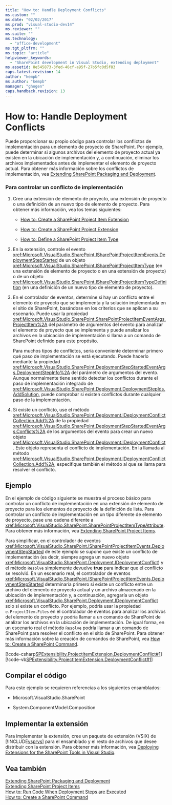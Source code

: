 ```yaml
---
title: "How to: Handle Deployment Conflicts"
ms.custom: ""
ms.date: "02/02/2017"
ms.prod: "visual-studio-dev14"
ms.reviewer: ""
ms.suite: ""
ms.technology: 
  - "office-development"
ms.tgt_pltfrm: ""
ms.topic: "article"
helpviewer_keywords: 
  - "SharePoint development in Visual Studio, extending deployment"
ms.assetid: 8e545873-3fed-46cf-a95f-27b5fc0d5f83
caps.latest.revision: 14
author: "kempb"
ms.author: "kempb"
manager: "ghogen"
caps.handback.revision: 13
---
```

# How to: Handle Deployment Conflicts
  Puede proporcionar su propio código para controlar los conflictos de implementación para un elemento de proyecto de SharePoint.  Por ejemplo, puede determinar si algunos archivos del elemento de proyecto actual ya existen en la ubicación de implementación y, a continuación, eliminar los archivos implementados antes de implementar el elemento de proyecto actual.  Para obtener más información sobre los conflictos de implementación, vea [Extending SharePoint Packaging and Deployment](../sharepoint/extending-sharepoint-packaging-and-deployment.md).  
  
### Para controlar un conflicto de implementación  
  
1.  Cree una extensión de elemento de proyecto, una extensión de proyecto o una definición de un nuevo tipo de elemento de proyecto.  Para obtener más información, vea los temas siguientes:  
  
    -   [How to: Create a SharePoint Project Item Extension](../sharepoint/how-to-create-a-sharepoint-project-item-extension.md)  
  
    -   [How to: Create a SharePoint Project Extension](../sharepoint/how-to-create-a-sharepoint-project-extension.md)  
  
    -   [How to: Define a SharePoint Project Item Type](../sharepoint/how-to-define-a-sharepoint-project-item-type.md)  
  
2.  En la extensión, controle el evento <xref:Microsoft.VisualStudio.SharePoint.ISharePointProjectItemEvents.DeploymentStepStarted> de un objeto <xref:Microsoft.VisualStudio.SharePoint.ISharePointProjectItemType> \(en una extensión de elemento de proyecto o en una extensión de proyecto\) o de un objeto <xref:Microsoft.VisualStudio.SharePoint.ISharePointProjectItemTypeDefinition> \(en una definición de un nuevo tipo de elemento de proyecto\).  
  
3.  En el controlador de eventos, determine si hay un conflicto entre el elemento de proyecto que se implementa y la solución implementada en el sitio de SharePoint, basándose en los criterios que se aplican a su escenario.  Puede usar la propiedad <xref:Microsoft.VisualStudio.SharePoint.SharePointProjectItemEventArgs.ProjectItem%2A> del parámetro de argumentos del evento para analizar el elemento de proyecto que se implementa y puede analizar los archivos en la ubicación de implementación si llama a un comando de SharePoint definido para este propósito.  
  
     Para muchos tipos de conflictos, sería conveniente determinar primero qué paso de implementación se está ejecutando.  Puede hacerlo mediante la propiedad <xref:Microsoft.VisualStudio.SharePoint.DeploymentStepStartedEventArgs.DeploymentStepInfo%2A> del parámetro de argumentos del evento.  Aunque normalmente tiene sentido detectar los conflictos durante el paso de implementación integrado de <xref:Microsoft.VisualStudio.SharePoint.Deployment.DeploymentStepIds.AddSolution>, puede comprobar si existen conflictos durante cualquier paso de la implementación.  
  
4.  Si existe un conflicto, use el método <xref:Microsoft.VisualStudio.SharePoint.Deployment.IDeploymentConflictCollection.Add%2A> de la propiedad <xref:Microsoft.VisualStudio.SharePoint.DeploymentStepStartedEventArgs.Conflicts%2A> de los argumentos del evento para crear un nuevo objeto <xref:Microsoft.VisualStudio.SharePoint.Deployment.IDeploymentConflict>.  Este objeto representa el conflicto de implementación.  En la llamada al método <xref:Microsoft.VisualStudio.SharePoint.Deployment.IDeploymentConflictCollection.Add%2A>, especifique también el método al que se llama para resolver el conflicto.  
  
## Ejemplo  
 En el ejemplo de código siguiente se muestra el proceso básico para controlar un conflicto de implementación en una extensión de elemento de proyecto para los elementos de proyecto de la definición de lista.  Para controlar un conflicto de implementación en un tipo diferente de elemento de proyecto, pase una cadena diferente a <xref:Microsoft.VisualStudio.SharePoint.SharePointProjectItemTypeAttribute>.  Para obtener más información, vea [Extending SharePoint Project Items](../sharepoint/extending-sharepoint-project-items.md).  
  
 Para simplificar, en el controlador de eventos <xref:Microsoft.VisualStudio.SharePoint.ISharePointProjectItemEvents.DeploymentStepStarted> de este ejemplo se supone que existe un conflicto de implementación \(es decir, siempre agrega un nuevo objeto <xref:Microsoft.VisualStudio.SharePoint.Deployment.IDeploymentConflict>\) y el método `Resolve` simplemente devuelve **true** para indicar que el conflicto se resolvió.  En un escenario real, el controlador de eventos <xref:Microsoft.VisualStudio.SharePoint.ISharePointProjectItemEvents.DeploymentStepStarted> determinaría primero si existe un conflicto entre un archivo del elemento de proyecto actual y un archivo almacenado en la ubicación de implementación y, a continuación, agregaría un objeto <xref:Microsoft.VisualStudio.SharePoint.Deployment.IDeploymentConflict> solo si existe un conflicto.  Por ejemplo, podría usar la propiedad `e.ProjectItem.Files` en el controlador de eventos para analizar los archivos del elemento de proyecto y podría llamar a un comando de SharePoint de analizar los archivos en la ubicación de implementación.  De igual forma, en un escenario real el método `Resolve` podría llamar a un comando de SharePoint para resolver el conflicto en el sitio de SharePoint.  Para obtener más información sobre la creación de comandos de SharePoint, vea [How to: Create a SharePoint Command](../sharepoint/how-to-create-a-sharepoint-command.md).  
  
 [!code-csharp[SPExtensibility.ProjectItemExtension.DeploymentConflict#1](../snippets/csharp/VS_Snippets_OfficeSP/spextensibility.projectitemextension.deploymentconflict/cs/extension/deploymentconflictextension.cs#1)]
 [!code-vb[SPExtensibility.ProjectItemExtension.DeploymentConflict#1](../snippets/visualbasic/VS_Snippets_OfficeSP/spextensibility.projectitemextension.deploymentconflict/vb/extension/deploymentconflictextension.vb#1)]  
  
## Compilar el código  
 Para este ejemplo se requieren referencias a los siguientes ensamblados:  
  
-   Microsoft.VisualStudio.SharePoint  
  
-   System.ComponentModel.Composition  
  
## Implementar la extensión  
 Para implementar la extensión, cree un paquete de extensión \(VSIX\) de [!INCLUDE[vsprvs](../sharepoint/includes/vsprvs-md.md)] para el ensamblado y el resto de archivos que desee distribuir con la extensión.  Para obtener más información, vea [Deploying Extensions for the SharePoint Tools in Visual Studio](../sharepoint/deploying-extensions-for-the-sharepoint-tools-in-visual-studio.md).  
  
## Vea también  
 [Extending SharePoint Packaging and Deployment](../sharepoint/extending-sharepoint-packaging-and-deployment.md)   
 [Extending SharePoint Project Items](../sharepoint/extending-sharepoint-project-items.md)   
 [How to: Run Code When Deployment Steps are Executed](../sharepoint/how-to-run-code-when-deployment-steps-are-executed.md)   
 [How to: Create a SharePoint Command](../sharepoint/how-to-create-a-sharepoint-command.md)  
  
  